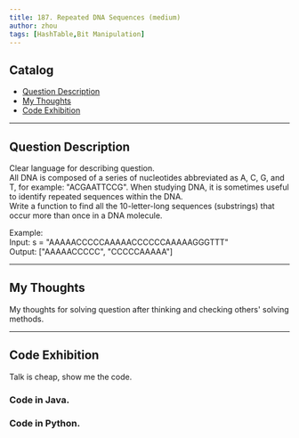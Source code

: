 ```yaml
---
title: 187. Repeated DNA Sequences (medium)                  
author: zhou      
tags: [HashTable,Bit Manipulation]          
---
```


       

## Catalog  
+ [Question Description](#partI)
+ [My Thoughts](#partII)
+ [Code Exhibition](#partIII)

----------------------------------

## Question Description
Clear language for describing question.    
All DNA is composed of a series of nucleotides abbreviated as A, C, G, and T, for example: "ACGAATTCCG". When studying DNA, it is sometimes useful to identify repeated sequences within the DNA.      
Write a function to find all the 10-letter-long sequences (substrings) that occur more than once in a DNA molecule.     

Example:     
Input: s = "AAAAACCCCCAAAAACCCCCCAAAAAGGGTTT"    
Output: ["AAAAACCCCC", "CCCCCAAAAA"]      


----------------------------------

## My Thoughts
My thoughts for solving question after thinking and checking others' solving methods.        








----------------------------------

## Code Exhibition
Talk is cheap, show me the code.    
### Code in Java.     



### Code in Python.   



